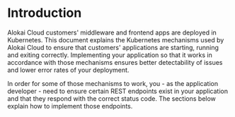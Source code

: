 # Introduction

Alokai Cloud customers' middleware and frontend apps are deployed in Kubernetes. This document explains the Kubernetes mechanisms used by Alokai Cloud to ensure that customers' applications are starting, running and exiting correctly. Implementing your application so that it works in accordance with those mechanisms ensures better detectability of issues and lower error rates of your deployment.

In order for some of those mechanisms to work, you - as the application developer - need to ensure certain REST endpoints exist in your application and that they respond with the correct status code. The sections below explain how to implement those endpoints.
